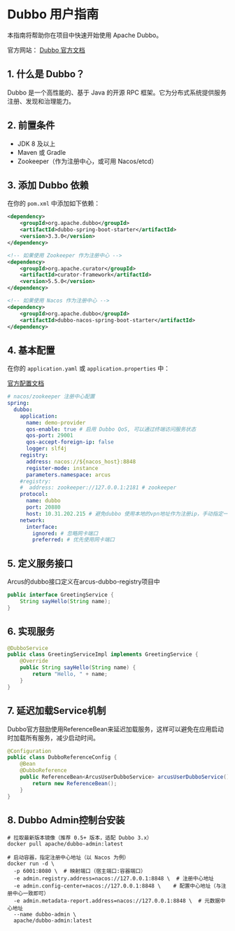 # Dubbo 用户指南

本指南将帮助你在项目中快速开始使用 Apache Dubbo。 

官方网站： [Dubbo 官方文档](https://cn.dubbo.apache.org/zh-cn/overview/what/)

## 1. 什么是 Dubbo？
Dubbo 是一个高性能的、基于 Java 的开源 RPC 框架。它为分布式系统提供服务注册、发现和治理能力。

## 2. 前置条件
- JDK 8 及以上
- Maven 或 Gradle
- Zookeeper（作为注册中心，或可用 Nacos/etcd）

## 3. 添加 Dubbo 依赖
在你的 `pom.xml` 中添加如下依赖：

```xml
<dependency>
    <groupId>org.apache.dubbo</groupId>
    <artifactId>dubbo-spring-boot-starter</artifactId>
    <version>3.3.0</version>
</dependency>

<!-- 如果使用 Zookeeper 作为注册中心 -->
<dependency>
    <groupId>org.apache.curator</groupId>
    <artifactId>curator-framework</artifactId>
    <version>5.5.0</version>
</dependency>

<!-- 如果使用 Nacos 作为注册中心 -->
<dependency>
    <groupId>org.apache.dubbo</groupId>
    <artifactId>dubbo-nacos-spring-boot-starter</artifactId>
</dependency>
```

## 4. 基本配置
在你的 `application.yaml` 或 `application.properties` 中：

[官方配置文档](https://cn.dubbo.apache.org/zh-cn/overview/mannual/java-sdk/reference-manual/config/properties/)

```yaml
# nacos/zookeeper 注册中心配置
spring:
  dubbo:
    application:
      name: demo-provider
      qos-enable: true # 启用 Dubbo QoS, 可以通过终端访问服务状态
      qos-port: 29001
      qos-accept-foreign-ip: false
      logger: slf4j
    registry:
      address: nacos://${nacos_host}:8848
      register-mode: instance
      parameters.namespace: arcus
    #registry:
    #  address: zookeeper://127.0.0.1:2181 # zookeeper
    protocol:
      name: dubbo
      port: 20880
      host: 10.31.202.215 # 避免dubbo 使用本地的vpn地址作为注册ip，手动指定一个
    network:
      interface:
        ignored: # 忽略网卡端口
        preferred: # 优先使用网卡端口
``` 

## 5. 定义服务接口

Arcus的dubbo接口定义在arcus-dubbo-registry项目中

```java
public interface GreetingService {
    String sayHello(String name);
}
```

## 6. 实现服务
```java
@DubboService
public class GreetingServiceImpl implements GreetingService {
    @Override
    public String sayHello(String name) {
        return "Hello, " + name;
    }
}
```

## 7. 延迟加载Service机制

Dubbo官方鼓励使用ReferenceBean来延迟加载服务，这样可以避免在应用启动时加载所有服务，减少启动时间。

```java
@Configuration
public class DubboReferenceConfig {
    @Bean
    @DubboReference
    public ReferenceBean<ArcusUserDubboService> arcusUserDubboService() {
        return new ReferenceBean();
    }
}
```

## 8. Dubbo Admin控制台安装

```shell
# 拉取最新版本镜像（推荐 0.5+ 版本，适配 Dubbo 3.x）
docker pull apache/dubbo-admin:latest

# 启动容器，指定注册中心地址（以 Nacos 为例）
docker run -d \
  -p 6001:8080 \  # 映射端口（宿主端口:容器端口）
  -e admin.registry.address=nacos://127.0.0.1:8848 \  # 注册中心地址
  -e admin.config-center=nacos://127.0.0.1:8848 \    # 配置中心地址（与注册中心一致即可）
  -e admin.metadata-report.address=nacos://127.0.0.1:8848 \  # 元数据中心地址
  --name dubbo-admin \
  apache/dubbo-admin:latest
```
